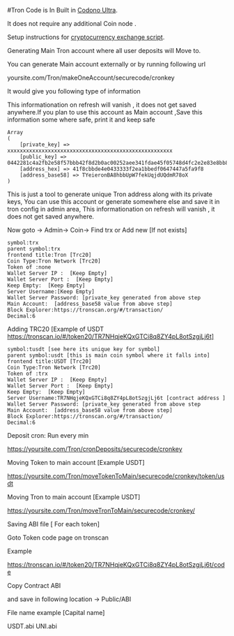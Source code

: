 #Tron Code is In Built in [Codono Ultra](https://codono.com/product/ultra).

It does not require any additional Coin node .

Setup instructions for [cryptocurrency exchange script](https://codono.com/).

Generating Main Tron account where all user deposits will Move to.

You can generate Main account externally or by running following url

yoursite.com/Tron/makeOneAccount/securecode/cronkey

It would give you following type of information

This informationation on refresh will vanish , it does not get saved anywhere.If you plan to use this account as Main account ,Save this information some where safe, print it and keep safe
```
Array
(
    [private_key] => xxxxxxxxxxxxxxxxxxxxxxxxxxxxxxxxxxxxxxxxxxxxxxxxxxxxx
    [public_key] => 0442281c4a2fb2e58f57bbb42f8d2b0ac00252aee341fdae45f05748d4fc2e2e83e8bb8e872da8157b7258cd09aa0c35d404d568bce1430398ef7e88eb6e6674b8
    [address_hex] => 41f8cbbde4e0433333f2ea1bbedf0647447a5fa9f8
    [address_base58] => TYeieronBA8hbbUpW7fekUqjdUQdmR78oX
)
```
This is just a tool to generate unique Tron address along with its private keys, You can use this account or generate somewhere else and save it in tron config in admin area, This informationation on refresh will vanish , it does not get saved anywhere.

Now goto -> Admin-> Coin-> Find trx or Add new [If not exists]
```
symbol:trx
parent symbol:trx
frontend title:Tron [Trc20]
Coin Type:Tron Network [Trc20]
Token of :none
Wallet Server IP :  [Keep Empty]
Wallet Server Port :  [Keep Empty]
Keep Empty:  [Keep Empty]
Server Username:[Keep Empty]
Wallet Server Password: [private_key generated from above step
Main Account:  [address_base58 value from above step]
Block Explorer:https://tronscan.org/#/transaction/
Decimal:6
```
 
Adding TRC20 [Example of USDT https://tronscan.io/#/token20/TR7NHqjeKQxGTCi8q8ZY4pL8otSzgjLj6t]
```
symbol:tusdt [see here its unique key for symbol]
parent symbol:usdt [this is main coin symbol where it falls into]
frontend title:USDT [Trc20]
Coin Type:Tron Network [Trc20]
Token of :trx
Wallet Server IP :  [Keep Empty]
Wallet Server Port :  [Keep Empty]
Keep Empty:  [Keep Empty]
Server Username:TR7NHqjeKQxGTCi8q8ZY4pL8otSzgjLj6t [contract address ]
Wallet Server Password: [private_key generated from above step
Main Account:  [address_base58 value from above step]
Block Explorer:https://tronscan.org/#/transaction/
Decimal:6
```


Deposit cron: Run every min

https://yoursite.com/Tron/cronDeposits/securecode/cronkey


Moving Token to main account [Example USDT]

https://yoursite.com/Tron/moveTokenToMain/securecode/cronkey/token/usdt


Moving Tron to main account [Example USDT]

https://yoursite.com/Tron/moveTronToMain/securecode/cronkey/




Saving ABI file [ For each token]

Goto Token code page on tronscan

Example

https://tronscan.io/#/token20/TR7NHqjeKQxGTCi8q8ZY4pL8otSzgjLj6t/code

Copy Contract ABI


and save in following location -> Public/ABI

File name example [Capital name]

USDT.abi
UNI.abi
